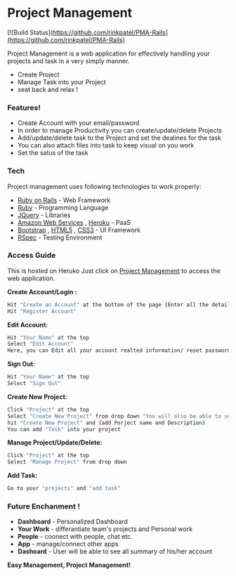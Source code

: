 # Project Management
[![Build Status](https://github.com/rinkpatel/PMA-Rails](https://github.com/rinkpatel/PMA-Rails)

Project Management is a web application for effectively handling your projects and task in a very simply manner.

  - Create Project  
  - Manage Task into your Project
  - seat back and relax !

### Features!
  - Create Account with your email/password 
  - In order to manage Productivity you can create/update/delete Projects  
  - Add/update/delete task to the Project and set the dealines for the task
  - You can also attach files into task to keep visual on you work
  - Set the satus of the task

### Tech

Project management uses following technologies to work properly:

* [Ruby on Rails](https://rubyonrails.org/) - Web Framework
* [Ruby](https://rubyonrails.org/) - Programming Language
* [JQuery](https://jquery.com/) - Libraries
* [Amazon Web Services](https://aws.amazon.com/) , [Heroku](https://www.heroku.com/home) - PaaS
* [Bootstrap](https://getbootstrap.com/) , [HTML5](https://www.w3schools.com/html/html_intro.asp) , [CSS3](https://www.w3schools.com/css/) - UI Framework
* [RSpec](https://rspec.info/) - Testing Environment

### Access Guide
This is hosted on Heruko
Just click on [Project Management](https://pma-riyank-rails.herokuapp.com/users/sign_in) to access the web application.

**Create Account/Login :**
```sh
Hit "Create an Account" at the bottom of the page (Enter all the details (First Name, Last Name etc.)
Hit "Register Account"
```

**Edit Account:**
```sh
Hit "Your Name" at the top
Select "Edit Account"
Here, you can Edit all your account realted information/ reset password and Update
```

**Sign Out:**
```sh
Hit "Your Name" at the top 
Select "Sign Out" 
```

**Create New Project:**
```sh
Click "Project" at the top
Select "Create New Project" from drop down "You will also be able to see your projects which is already created over here"
hit "Create New Project" and (add Porject name and Description)
You can add "Task" into your project
```

**Manage Project/Update/Delete:**
```sh 
Click "Project" at the top
Select "Manage Project" from drop down
```

**Add Task:**
```sh
Go to your "projects" and "add task"
```
### Future Enchanment !
   - **Dashboard** - Personalized Dashboard 
   - **Your Work** - differantiate team's projects and Personal work
   - **People** - coonect with people, chat etc.
   - **App** - manage/connect other apps
   - **Dashoard** - User will be able to see all summary of his/her account


**Easy Management, Project Management!**

